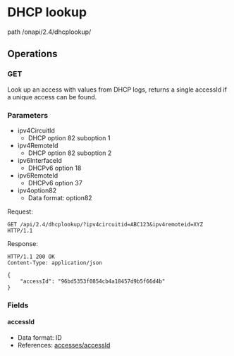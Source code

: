 # DHCP lookup
path /onapi/2.4/dhcplookup/

## Operations

### GET

Look up an access with values from DHCP logs, returns a single accessId if a unique access can be found. 

### Parameters 

   * ipv4CircuitId
     * DHCP option 82 suboption 1
   * ipv4RemoteId
     * DHCP option 82 suboption 2
   * ipv6InterfaceId
     * DHCPv6 option 18
   * ipv6RemoteId
     * DHCPv6 option 37
   * ipv4option82
     * Data format: option82

Request:
```HTTP
GET /api/2.4/dhcplookup/?ipv4circuitid=ABC123&ipv4remoteid=XYZ HTTP/1.1
```

Response:

```HTTP
HTTP/1.1 200 OK
Content-Type: application/json

{
    "accessId": "96bd5353f0854cb4a18457d9b5f66d4b"
}
```

### Fields

 #### accessId
 * Data format: ID
 * References: [accesses/accessId](accesses.md)
